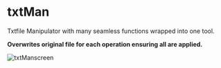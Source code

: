 # txtMan
Txtfile Manipulator with many seamless functions wrapped into one tool.

**Overwrites original file for each operation ensuring all are applied.**

![txtManscreen](https://github.com/user-attachments/assets/36927b0f-8b49-45f0-997f-7f58bdec329d)
